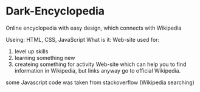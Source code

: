 # Dark-Encyclopedia
Online encyclopedia with easy design, which connects with Wikipedia

Useing:
  HTML, CSS, JavaScript
What is it:
  Web-site used for: 
  1) level up skills
  2) learning something new
  3) createing something for activity
  Web-site which can help you to find information in Wikipedia, but links anyway go to official Wikipedia.

some Javascript code was taken from stackoverflow (Wikipedia searching)
